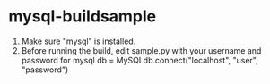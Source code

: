 mysql-buildsample
=================

1. Make sure "mysql" is installed.
2. Before running the build, edit sample.py with your username and password for mysql 
	db = MySQLdb.connect("localhost", "user", "password")
